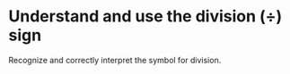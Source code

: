 # Understand and use the division (÷) sign

Recognize and correctly interpret the symbol for division.
